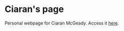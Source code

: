 # Ciaran's page

Personal webpage for Ciaran McGeady. Access it [here](http://CiaranAnthony.github.io/).